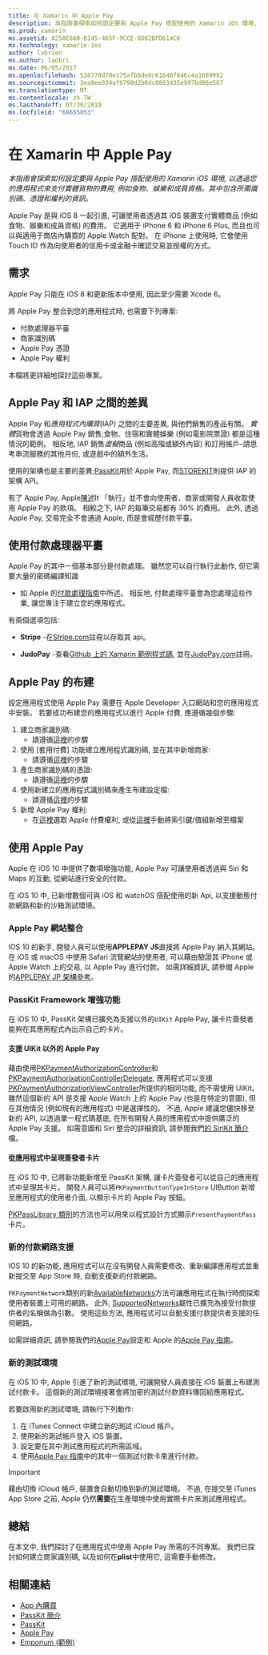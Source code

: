 ```yaml
---
title: 在 Xamarin 中 Apple Pay
description: 本指南會探索如何設定要與 Apple Pay 搭配使用的 Xamarin iOS 環境, 以透過您的應用程式來支付實體貨物的費用, 例如食物、娛樂和成員資格。 其中包含所需識別碼、憑證和權利的資訊。
ms.prod: xamarin
ms.assetid: A25AE660-B145-465F-9CCE-8D82BFD614C6
ms.technology: xamarin-ios
author: lobrien
ms.author: laobri
ms.date: 06/05/2017
ms.openlocfilehash: 538778d70e175afb8de0c61648f646c4a1669982
ms.sourcegitcommit: 3ea9ee034af9790d2b0dc0893435e997bd06e587
ms.translationtype: MT
ms.contentlocale: zh-TW
ms.lasthandoff: 07/30/2019
ms.locfileid: "68655053"
---
```

# <a name="apple-pay-in-xamarinios"></a>在 Xamarin 中 Apple Pay

_本指南會探索如何設定要與 Apple Pay 搭配使用的 Xamarin iOS 環境, 以透過您的應用程式來支付實體貨物的費用, 例如食物、娛樂和成員資格。其中包含所需識別碼、憑證和權利的資訊。_

Apple Pay 是與 iOS 8 一起引進, 可讓使用者透過其 iOS 裝置支付實體商品 (例如食物、娛樂和成員資格) 的費用。 它適用于 iPhone 6 和 iPhone 6 Plus, 而且也可以與適用于商店內購買的 Apple Watch 配對。 在 iPhone 上使用時, 它會使用 Touch ID 作為向使用者的信用卡或金融卡確認交易並授權的方式。

## <a name="requirements"></a>需求

Apple Pay 只能在 iOS 8 和更新版本中使用, 因此至少需要 Xcode 6。

將 Apple Pay 整合到您的應用程式時, 也需要下列專案:

- 付款處理器平臺
- 商家識別碼
- Apple Pay 憑證
- Apple Pay 權利

本檔將更詳細地探討這些專案。

## <a name="differences-between-apple-pay-and-iap"></a>Apple Pay 和 IAP 之間的差異

Apple Pay 和*應用程式內購買*(IAP) 之間的主要差異, 與他們銷售的產品有關。 *實體*貨物會透過 Apple Pay 銷售;食物、住宿和實體娛樂 (例如電影院票證) 都是這種情況的範例。 相反地, IAP 銷售*虛擬*商品 (例如高階或額外內容) 和訂用帳戶–請思考串流服務的其他月份, 或遊戲中的額外生活。

使用的架構也是主要的差異;[PassKit](https://developer.apple.com/library/ios/documentation/PassKit/Reference/PKPaymentAuthorizationViewController_Ref/)用於 Apple Pay, 而[STOREKIT](https://developer.apple.com/library/ios/documentation/PassKit/Reference/PKPaymentAuthorizationViewController_Ref/)則提供 IAP 的架構 API。

有了 Apple Pay, Apple[陳述](https://developer.apple.com/apple-pay/Getting-Started-with-Apple-Pay.pdf)It 「執行」並不會向使用者、商家或開發人員收取使用 Apple Pay 的款項。 相較之下, IAP 的每筆交易都有 30% 的費用。 此外, 透過 Apple Pay, 交易完全不會通過 Apple, 而是會經歷付款平臺。

## <a name="using-a-payment-processor-platform"></a>使用付款處理器平臺

Apple Pay 的其中一個基本部分是付款處理。 雖然您可以自行執行此動作, 但它需要大量的密碼編譯知識
- 如 Apple 的[付款處理指南](https://developer.apple.com/library/ios/ApplePay_Guide/ProcessPayment.html)中所述。
相反地, 付款處理平臺會為您處理這些作業, 讓您專注于建立您的應用程式。

有兩個選項包括:

- **Stripe** -在[Stripe.com](https://stripe.com/)註冊以存取其 api。

- **JudoPay** -查看[Github 上的 Xamarin 範例程式碼](https://github.com/Judopay/Xamarin-Sample-App), 並在[JudoPay.com](https://www.judopay.com/)註冊。

## <a name="provisioning-for-apple-pay"></a>Apple Pay 的布建

設定應用程式使用 Apple Pay 需要在 Apple Developer 入口網站和您的應用程式中安裝。 若要成功布建您的應用程式以進行 Apple 付費, 應遵循幾個步驟:

1. 建立商家識別碼:
    - 請遵循[這裡](~/ios/deploy-test/provisioning/capabilities/apple-pay-capabilities.md#merchantid)的步驟
2. 使用 [套用付費] 功能建立應用程式識別碼, 並在其中新增商家:
    - 請遵循[這裡](~/ios/deploy-test/provisioning/capabilities/apple-pay-capabilities.md#appid)的步驟
3. 產生商家識別碼的憑證:
    - 請遵循[這裡](~/ios/deploy-test/provisioning/capabilities/apple-pay-capabilities.md#certificate)的步驟
4. 使用新建立的應用程式識別碼來產生布建設定檔:
    - 請遵循[這裡](~/ios/get-started/installation/device-provisioning/manual-provisioning.md#provisioning)的步驟
5. 新增 Apple Pay 權利:
    - 在[這裡](~/ios/deploy-test/provisioning/entitlements.md)選取 Apple 付費權利, 或從[這裡](~/ios/deploy-test/provisioning/entitlements.md)手動將索引鍵/值組新增至檔案

## <a name="working-with-apple-pay"></a>使用 Apple Pay

Apple 在 iOS 10 中提供了數項增強功能, Apple Pay 可讓使用者透過與 Siri 和 Maps 的互動, 從網站進行安全的付款。

在 iOS 10 中, 已新增數個可與 iOS 和 watchOS 搭配使用的新 Api, 以支援動態付款網路和新的沙箱測試環境。

### <a name="apple-pay-website-integration"></a>Apple Pay 網站整合

IOS 10 的新手, 開發人員可以使用**APPLEPAY JS**直接將 Apple Pay 納入其網站。 在 iOS 或 macOS 中使用 Safari 流覽網站的使用者, 可以藉由驗證其 iPhone 或 Apple Watch 上的交易, 以 Apple Pay 進行付款。 如需詳細資訊, 請參閱 Apple 的[APPLEPAY JP 架構參考](https://developer.apple.com/reference/applepayjs)。

### <a name="passkit-framework-enhancements"></a>PassKit Framework 增強功能

在 iOS 10 中, PassKit 架構已擴充為支援以外的`UIKit` Apple Pay, 讓卡片簽發者能夠在其應用程式內出示自己的卡片。


#### <a name="supporting-apple-pay-outside-of-uikit"></a>支援 UIKit 以外的 Apple Pay

藉由使用[PKPaymentAuthorizationController](https://developer.apple.com/reference/passkit/pkpaymentauthorizationcontroller)和[PKPaymentAuthorixationControllerDelegate](https://developer.apple.com/reference/passkit/pkpaymentauthorizationcontrollerdelegate), 應用程式可以支援[PKPaymentAuthorizationViewController](https://developer.apple.com/reference/passkit/pkpaymentauthorizationviewcontroller)所提供的相同功能, 而不需使用 UIKit。 雖然這個新的 API 是支援 Apple Watch 上的 Apple Pay (也是在特定的意圖), 但在其他情況 (例如現有的應用程式) 中是選擇性的。 不過, Apple 建議您儘快移至新的 API, 以透過單一程式碼基底, 在所有開發人員的應用程式中提供廣泛的 Apple Pay 支援。 如需意圖和 Siri 整合的詳細資訊, 請參閱我們[的 SiriKit 簡介](~/ios/platform/sirikit/index.md)檔。

#### <a name="presenting-issuer-cards-from-within-apps"></a>從應用程式中呈現簽發者卡片

在 iOS 10 中, 已將新功能新增至 PassKit 架構, 讓卡片簽發者可以從自己的應用程式中呈現其卡片。 開發人員可以將`PKPaymentButtonTypeInStore` UIButton 新增至應用程式的使用者介面, 以顯示卡片的 Apple Pay 按鈕。

[PKPassLibrary 類別](https://developer.apple.com/reference/passkit/pkpasslibrary)的方法也可以用來以程式設計方式顯示`PresentPaymentPass`卡片。

### <a name="new-payment-network-support"></a>新的付款網路支援

IOS 10 的新功能, 應用程式可以在沒有開發人員需要修改、重新編譯應用程式並重新提交至 App Store 時, 自動支援新的付款網路。

`PKPaymentNetwork`類別的新[AvailableNetworks](https://developer.apple.com/reference/passkit/pkpaymentrequest/1833288-availablenetworks)方法可讓應用程式在執行時間探索使用者裝置上可用的網路。 此外, [SupportedNetworks](https://developer.apple.com/reference/passkit/pkpaymentrequest/1619329-supportednetworks)屬性已擴充為接受付款提供者的名稱做為引數。 使用這些方法, 應用程式可以自動支援付款提供者支援的任何網路。

如需詳細資訊, 請參閱我們的[Apple Pay](~/ios/platform/apple-pay.md)設定和 Apple 的[Apple Pay 指南](https://developer.apple.com/apple-pay/)。

### <a name="new-testing-environment"></a>新的測試環境

在 iOS 10 中, Apple 引進了新的測試環境, 可讓開發人員直接在 iOS 裝置上布建測試付款卡。 這個新的測試環境接著會將加密的測試付款資料傳回給應用程式。

若要啟用新的測試環境, 請執行下列動作:

1. 在 iTunes Connect 中建立新的測試 iCloud 帳戶。
2. 使用新的測試帳戶登入 iOS 裝置。
3. 設定要在其中測試應用程式的所需區域。
4. 使用[Apple Pay 指南](https://developer.apple.com/apple-pay/)中的其中一個測試付款卡來進行付款。

> [!IMPORTANT]
> 藉由切換 iCloud 帳戶, 裝置會自動切換到新的測試環境。 不過, 在提交至 iTunes App Store 之前, Apple 仍然**需要**在生產環境中使用實際卡片來測試應用程式。

## <a name="summary"></a>總結

在本文中, 我們探討了在應用程式中使用 Apple Pay 所需的不同專案。 我們已探討如何建立商家識別碼, 以及如何在**plist**中使用它, 這需要手動修改。

## <a name="related-links"></a>相關連結

- [App 內購買](~/ios/platform/in-app-purchasing/index.md)
- [PassKit 簡介](~/ios/platform/passkit.md)
- [PassKit](https://developer.apple.com/library/ios/documentation/PassKit/Reference/PKPaymentAuthorizationViewController_Ref/)
- [Apple Pay](https://developer.apple.com/apple-pay/)
- [Emporium (範例)](https://docs.microsoft.com/samples/xamarin/ios-samples/ios9-emporium)
